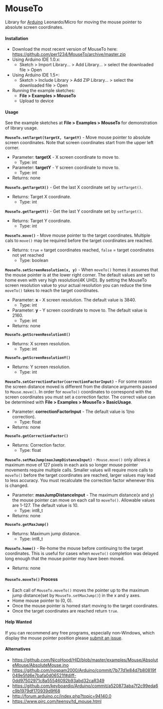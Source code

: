 MouseTo
==========
Library for [Arduino](https://arduino.cc) Leonardo/Micro for moving the mouse pointer to absolute screen coordinates.


<a id="installation"></a>
#### Installation
- Download the most recent version of MouseTo here: https://github.com/per1234/MouseTo/archive/master.zip
- Using Arduino IDE 1.0.x:
  - Sketch > Import Library... > Add Library... > select the downloaded file > Open
- Using Arduino IDE 1.5+:
  - Sketch > Include Library > Add ZIP Library... > select the downloaded file > Open
- Running the example sketches:
  - **File > Examples > MouseTo**
  - Upload to device


<a id="usage"></a>
#### Usage
See the example sketches at **File > Examples > MouseTo** for demonstration of library usage.

**`MouseTo.setTarget(targetX, targetY)`** - Move mouse pointer to absolute screen coordinates. Note that screen coordinates start from the upper left corner.
- Parameter: **targetX** - X screen coordinate to move to.
  - Type: int
- Parameter: **targetY** - Y screen coordinate to move to.
  - Type: int
- Returns: none

**`MouseTo.getTargetX()`** - Get the last X coordinate set by `setTarget()`.
- Returns: Target X coordinate.
  - Type: int
  
**`MouseTo.getTargetY()`** - Get the last Y coordinate set by `setTarget()`.
- Returns: Target Y coordinate.
  - Type: int
  
**`MouseTo.move()`** - Move mouse pointer to the target coordinates. Multiple cals to `move()` may be required before the target coordinates are reached.
- Returns: `true` = target coordinates reached, `false` = target coordinates not yet reached
  - Type: boolean

**`MouseTo.setScreenResolution(x, y)`** - When `moveTo()` homes it assumes that the mouse pointer is at the lower right corner. The default values are set to home even with very high resolution(4K UHD). By setting the MouseTo screen resolution value to your actual resolution you can reduce the time `moveTo()` takes to reach the target coordinates.
- Parameter: **x** - X screen resolution. The default value is 3840.
  - Type: int
- Parameter: **y** - Y screen coordinate to move to. The default value is 2160.
  - Type: int
- Returns: none

**`MouseTo.getScreenResolutionX()`**
- Returns: X screen resolution.
  - Type: int

**`MouseTo.getScreenResolutionY()`**
- Returns: Y screen resolution.
  - Type: int

**`MouseTo.setCorrectionFactor(correctionFactorInput)`** - For some reason the screen distance moved is different from the distance arguments passed to `Mouse.move()`. In order for `moveTo()` coordinates to correspond with the screen coordinates you must set a correction factor. The correct value can be determined with **File > Examples > MouseTo > BasicUsage**.
- Parameter: **correctionFactorInput** - The default value is 1(no correction).
  - Type: float
- Returns: none

**`MouseTo.getCorrectionFactor()`**
- Returns: Correction factor.
  - Type: float

**`MouseTo.setMaxJump(maxJumpDistanceInput)`** - `Mouse.move()` only allows a maximum move of 127 pixels in each axis so longer mouse pointer movements require multiple calls. Smaller values will require more calls to `moveTo()` before the target coordinates are reached, larger values may lead to less accuracy. You must recalculate the correction factor whenever this is changed.
- Parameter: **maxJumpDistanceInput** - The maximum distance(x and y) the mouse pointer can move on each call to `moveTo()`. Allowable values are 1-127. The default value is 10.
  - Type: int8_t
- Returns: none

**`MouseTo.getMaxJump()`**
- Returns: Maximum jump distance.
  - Type: int8_t

**`MouseTo.home()`** - Re-home the mouse before continuing to the target coordinates. This is useful for cases when `moveTo()` completion was delayed long enough that the mouse pointer may have been moved.
- Returns: none


<a id="process"></a>
#### `MouseTo.moveTo()` Process
- Each call of `MouseTo.moveTo()` moves the pointer up to the maximum jump distance(set by `MouseTo.setMaxJump()`) in the x and y axes.
- Home mouse pointer to (0, 0).
- Once the mouse pointer is homed start moving to the target coordinates.
- Once the target coordinates are reached return `true`.


#### Help Wanted
If you can recommend any free programs, especially non-Windows, which display the mouse pointer position please [submit an issue](https://github.com/per1234/MouseTo/issues/new).


<a id="alternatives"></a>
#### Alternatives
- https://github.com/NicoHood/HID/blob/master/examples/Mouse/AbsoluteMouse/AbsoluteMouse.ino
- https://github.com/nospam2000/Arduino/commit/7b77d1e84d7b80819f049e5fd6e7bafa0d06521f#diff-0dd97502971c8a55546092b93abd32caR349
- https://github.com/keyboardio/Arduino/commit/a520873aba7f2c99eda6c9b1979df170939d9f68
- http://forum.arduino.cc/index.php?topic=94140.0
- https://www.pjrc.com/teensy/td_mouse.html

